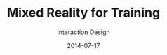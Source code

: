 ---
title: Mixed Reality for Training
subtitle: Interaction Design
layout: default
modal-id: 2
date: 2014-07-17
img: mrtraining.png
thumbnail: mrtraining-thumbnail.png
alt: image-alt
project-date: April 2014
client: Start Bootstrap
category: Web Development
description: <br>Interdisciplinary approaches for the analysis of sports training covered the following elements:<br><br><span style="font-family:Droid serif;"><i><b>· Psychological approach:</b> Motivation, Goal setting, Confidence, Anxiety</i></span><br><span style="font-family:Droid serif;"><i><b>· Physiological approach:</b> Short-term/Long-term physiological reaction</i></span><br><span style="font-family:Droid serif;"><i><b>· Biomechanical approach:</b> Biomechanics, Sports rehabilitation</i></span><br><br>Based on the analysis, we discovered mixed reality sports training's key features:<br><br><span style="font-family:Droid serif; font-style:Italic;"><b>1. First-person view coaching</b></span><br><span style="font-family:Droid serif; font-style:Italic;">&nbsp&nbsp1-1 Psychological approach:</span><br><span style="padding:50px;"> Appropriate feedback about the correct posture will give the trainee a sense of stability and motivate them.</span><br><span style="font-family:Droid serif; font-style:Italic;">&nbsp&nbsp1-2 Physiological approach:</span><span style="padding:50px;"> Intuitive and efficient exercise will lead to an increasing amount of training so that people can obtain a strong body.</span><br><span style="font-family:Droid serif; font-style:Italic;">&nbsp&nbsp1-3 Biomechanical approach:</span><span style="padding:50px;"> Posture correction during exercise will ensure safety.</span><br><br><span style="font-family:Droid serif; font-style:Italic;"><b>2. Third-person view coaching</b></span><br><span style="font-family:Droid serif; font-style:Italic;">&nbsp&nbsp2-1 Psychological approach:</span><span style="padding:50px;"> Exercise manual with self-avatar will provide vicarious experience and confidence.</span><br><span style="font-family:Droid serif; font-style:Italic;">&nbsp&nbsp2-2 Physiological approach:</span><span style="padding:50px;"> The self-avatar manual will show understandable contents for appropriate exercise intensity.</span><br><span style="font-family:Droid serif; font-style:Italic;">&nbsp&nbsp2-3 Biomechanical approach:</span><span style="padding:50px;"> The intuitive manual will provide insight into the potential consequences of dangerous postures.</span><br><br><span style="font-family:Droid serif; font-style:Italic;"><b>3. Body estimation</b></span><br><span style="font-family:Droid serif; font-style:Italic;">&nbsp&nbsp3-1 Psychological approach:</span><span style="padding:50px;"> Observing body changes will be a great stimulus in motivation, and it will give confidence and patience to trainees.</span><br><span style="font-family:Droid serif; font-style:Italic;">&nbsp&nbsp3-2 Physiological approach:</span><span style="padding:50px;"> Visualizing body status will help decide the types of exercise.</span><br><span style="font-family:Droid serif; font-style:Italic;">&nbsp&nbsp3-3 Biomechanical approach:</span><span style="padding:50px;"> Safe exercise planning will become easier while watching the specific muscle status, like asymmetrical muscles.</span><br><br><span style="font-family:Droid serif; font-style:Italic;"><b>4. Game simulation</b></span><br><span style="font-family:Droid serif; font-style:Italic;">&nbsp&nbsp4-1 Psychological approach:</span><span style="padding:50px;"> Trainees will learn how to deal with anxiety and immediate decision problem through immersive training.</span><br><span style="font-family:Droid serif; font-style:Italic;">&nbsp&nbsp4-2 Physiological approach:</span><span style="padding:50px;"> Adaptation to the actual game environment will help the formation of muscle memory.</span><br><span style="font-family:Droid serif; font-style:Italic;">&nbsp&nbsp4-3 Biomechanical approach:</span><span style="padding:50px;"> Optimal strategies for each player will be acquired and trained.</span><br><br><span style="font-family:Droid serif; font-style:Italic;"><b>5. Motivator</b></span><br><span style="font-family:Droid serif; font-style:Italic;">&nbsp&nbsp5-1 Psychological approach:</span><span style="padding:50px;"> Appropriate multi-modal feedback will provide trainees with a more positive self-image, which leads to intrinsic motivation.</span><br><span style="font-family:Droid serif; font-style:Italic;">&nbsp&nbsp5-2 Physiological approach:</span><span style="padding:50px;"> Trainees will unleash their potential through encouragement.</span><br><span style="font-family:Droid serif; font-style:Italic;">&nbsp&nbsp5-3 Biomechanical approach:</span><span style="padding:50px;"> The physical properties of trainees will give lower anxiety and higher confidence.</span><br><br><span style="font-family:Droid serif; font-style:Italic;"><b>6. Performance manager</b></span><br><span style="font-family:Droid serif; font-style:Italic;">&nbsp&nbsp6-1 Psychological approach:</span><span style="padding:50px;"> A customized performance manager will provide users with intrinsic motivation.</span><br><span style="font-family:Droid serif; font-style:Italic;">&nbsp&nbsp6-2 Physiological approach:</span><span style="padding:50px;"> The performance manager will suggest flexible goals for long-term training based on the current body condition.</span><br><span style="font-family:Droid serif; font-style:Italic;">&nbsp&nbsp6-3 Biomechanical approach:</span><span style="padding:50px;"> The performance manager will take charge of everything, thereby ensuring the trainee's safety through concentrated training.</span>

---